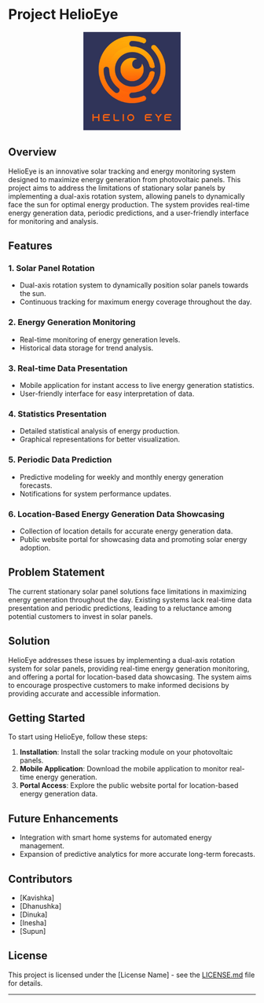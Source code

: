 # Project HelioEye

<p align="center">
  <img src="/docs/images/helioeye.jpg" height="200">
</p>

## Overview

HelioEye is an innovative solar tracking and energy monitoring system designed to maximize energy generation from photovoltaic panels. This project aims to address the limitations of stationary solar panels by implementing a dual-axis rotation system, allowing panels to dynamically face the sun for optimal energy production. The system provides real-time energy generation data, periodic predictions, and a user-friendly interface for monitoring and analysis.

## Features

### 1. Solar Panel Rotation

- Dual-axis rotation system to dynamically position solar panels towards the sun.
- Continuous tracking for maximum energy coverage throughout the day.

### 2. Energy Generation Monitoring

- Real-time monitoring of energy generation levels.
- Historical data storage for trend analysis.

### 3. Real-time Data Presentation

- Mobile application for instant access to live energy generation statistics.
- User-friendly interface for easy interpretation of data.

### 4. Statistics Presentation

- Detailed statistical analysis of energy production.
- Graphical representations for better visualization.

### 5. Periodic Data Prediction

- Predictive modeling for weekly and monthly energy generation forecasts.
- Notifications for system performance updates.

### 6. Location-Based Energy Generation Data Showcasing

- Collection of location details for accurate energy generation data.
- Public website portal for showcasing data and promoting solar energy adoption.

## Problem Statement

The current stationary solar panel solutions face limitations in maximizing energy generation throughout the day. Existing systems lack real-time data presentation and periodic predictions, leading to a reluctance among potential customers to invest in solar panels.

## Solution

HelioEye addresses these issues by implementing a dual-axis rotation system for solar panels, providing real-time energy generation monitoring, and offering a portal for location-based data showcasing. The system aims to encourage prospective customers to make informed decisions by providing accurate and accessible information.

## Getting Started

To start using HelioEye, follow these steps:

1. **Installation**: Install the solar tracking module on your photovoltaic panels.
2. **Mobile Application**: Download the mobile application to monitor real-time energy generation.
3. **Portal Access**: Explore the public website portal for location-based energy generation data.

## Future Enhancements

- Integration with smart home systems for automated energy management.
- Expansion of predictive analytics for more accurate long-term forecasts.

## Contributors

- [Kavishka]
- [Dhanushka]
- [Dinuka]
- [Inesha]
- [Supun]

## License

This project is licensed under the [License Name] - see the [LICENSE.md](LICENSE.md) file for details.

---
